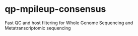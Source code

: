 # qp-mpileup-consensus
Fast QC and host filtering for Whole Genome Sequencing and Metatranscriptomic sequencing 
